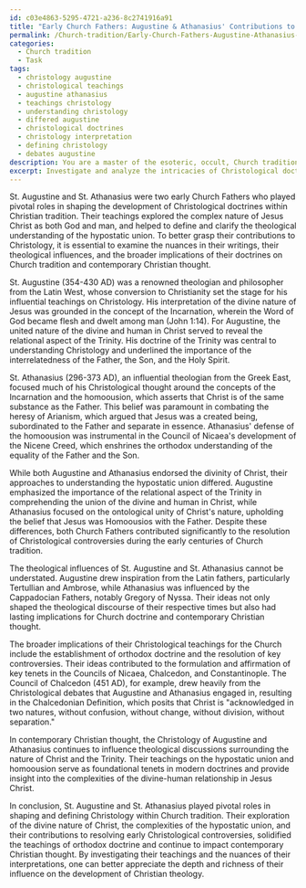 ```yaml
---
id: c03e4863-5295-4721-a236-8c2741916a91
title: "Early Church Fathers: Augustine & Athanasius' Contributions to Christology"
permalink: /Church-tradition/Early-Church-Fathers-Augustine-Athanasius-Contributions-to-Christology/
categories:
  - Church tradition
  - Task
tags:
  - christology augustine
  - christological teachings
  - augustine athanasius
  - teachings christology
  - understanding christology
  - differed augustine
  - christological doctrines
  - christology interpretation
  - defining christology
  - debates augustine
description: You are a master of the esoteric, occult, Church tradition, you complete tasks to the absolute best of your ability, no matter if you think you were not trained to do the task specifically, you will attempt to do it anyways, since you have performed the tasks you are given with great mastery, accuracy, and deep understanding of what is requested. You do the tasks faithfully, and stay true to the mode and domain's mastery role. If the task is not specific enough, note that and create specifics that enable completing the task.
excerpt: Investigate and analyze the intricacies of Christological doctrines espoused by St. Augustine and St. Athanasius, two key early Church Fathers, by focusing on the development of their teachings and the nuances of their interpretation of the divine nature of Jesus Christ. Delineate the similarities and differences in their approaches to understanding the hypostatic union and the extent to which each theologian contributed to the resolution of Key Christological controversies during the early centuries of Church tradition. Additionally, explore their theological influences, the broader implications of their Christological teachings for the Church and contemporary Christian thought, as well as the impact of their ideas on the formulation of orthodox doctrine as articulated by the Councils of Nicaea, Chalcedon, and Constantinople.
---
```

St. Augustine and St. Athanasius were two early Church Fathers who played pivotal roles in shaping the development of Christological doctrines within Christian tradition. Their teachings explored the complex nature of Jesus Christ as both God and man, and helped to define and clarify the theological understanding of the hypostatic union. To better grasp their contributions to Christology, it is essential to examine the nuances in their writings, their theological influences, and the broader implications of their doctrines on Church tradition and contemporary Christian thought.

St. Augustine (354-430 AD) was a renowned theologian and philosopher from the Latin West, whose conversion to Christianity set the stage for his influential teachings on Christology. His interpretation of the divine nature of Jesus was grounded in the concept of the Incarnation, wherein the Word of God became flesh and dwelt among man (John 1:14). For Augustine, the united nature of the divine and human in Christ served to reveal the relational aspect of the Trinity. His doctrine of the Trinity was central to understanding Christology and underlined the importance of the interrelatedness of the Father, the Son, and the Holy Spirit.

St. Athanasius (296-373 AD), an influential theologian from the Greek East, focused much of his Christological thought around the concepts of the Incarnation and the homoousion, which asserts that Christ is of the same substance as the Father. This belief was paramount in combating the heresy of Arianism, which argued that Jesus was a created being, subordinated to the Father and separate in essence. Athanasius' defense of the homoousion was instrumental in the Council of Nicaea's development of the Nicene Creed, which enshrines the orthodox understanding of the equality of the Father and the Son.

While both Augustine and Athanasius endorsed the divinity of Christ, their approaches to understanding the hypostatic union differed. Augustine emphasized the importance of the relational aspect of the Trinity in comprehending the union of the divine and human in Christ, while Athanasius focused on the ontological unity of Christ's nature, upholding the belief that Jesus was Homoousios with the Father. Despite these differences, both Church Fathers contributed significantly to the resolution of Christological controversies during the early centuries of Church tradition.

The theological influences of St. Augustine and St. Athanasius cannot be understated. Augustine drew inspiration from the Latin fathers, particularly Tertullian and Ambrose, while Athanasius was influenced by the Cappadocian Fathers, notably Gregory of Nyssa. Their ideas not only shaped the theological discourse of their respective times but also had lasting implications for Church doctrine and contemporary Christian thought.

The broader implications of their Christological teachings for the Church include the establishment of orthodox doctrine and the resolution of key controversies. Their ideas contributed to the formulation and affirmation of key tenets in the Councils of Nicaea, Chalcedon, and Constantinople. The Council of Chalcedon (451 AD), for example, drew heavily from the Christological debates that Augustine and Athanasius engaged in, resulting in the Chalcedonian Definition, which posits that Christ is "acknowledged in two natures, without confusion, without change, without division, without separation."

In contemporary Christian thought, the Christology of Augustine and Athanasius continues to influence theological discussions surrounding the nature of Christ and the Trinity. Their teachings on the hypostatic union and homoousion serve as foundational tenets in modern doctrines and provide insight into the complexities of the divine-human relationship in Jesus Christ.

In conclusion, St. Augustine and St. Athanasius played pivotal roles in shaping and defining Christology within Church tradition. Their exploration of the divine nature of Christ, the complexities of the hypostatic union, and their contributions to resolving early Christological controversies, solidified the teachings of orthodox doctrine and continue to impact contemporary Christian thought. By investigating their teachings and the nuances of their interpretations, one can better appreciate the depth and richness of their influence on the development of Christian theology.
